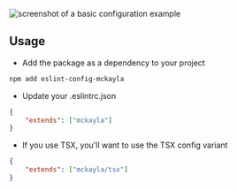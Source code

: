 ![screenshot of a basic configuration example](https://cdn.mckayla.cloud/-/24418eea266d464e8b31e58b4af90ac1/eslintrc.webp)

<!--
https://ray.so/?title=.eslintrc.json&theme=midnight&spacing=64&background=true&darkMode=true&code=ewoJImV4dGVuZHMiOiBbIm1ja2F5bGEiXQp9&language=json
-->

## Usage

- Add the package as a dependency to your project

```sh
npm add eslint-config-mckayla
```

- Update your .eslintrc.json

```json
{
	"extends": ["mckayla"]
}
```

- If you use TSX, you'll want to use the TSX config variant

```json
{
	"extends": ["mckayla/tsx"]
}
```
